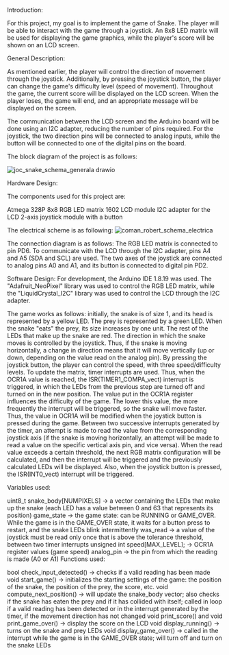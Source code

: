 Introduction:

For this project, my goal is to implement the game of Snake. The player will be able to interact with the game through a joystick. An 8x8 LED matrix will be used for displaying the game graphics, while the player's score will be shown on an LCD screen.

General Description:

As mentioned earlier, the player will control the direction of movement through the joystick. Additionally, by pressing the joystick button, the player can change the game's difficulty level (speed of movement). Throughout the game, the current score will be displayed on the LCD screen. When the player loses, the game will end, and an appropriate message will be displayed on the screen.

The communication between the LCD screen and the Arduino board will be done using an I2C adapter, reducing the number of pins required. For the joystick, the two direction pins will be connected to analog inputs, while the button will be connected to one of the digital pins on the board.

The block diagram of the project is as follows:

![joc_snake_schema_generala drawio](https://user-images.githubusercontent.com/79792580/227972006-8cd22d2c-9b60-44f8-9f16-ba8b47eea793.png)

Hardware Design:

The components used for this project are:

Atmega 328P
8x8 RGB LED matrix
1602 LCD module
I2C adapter for the LCD
2-axis joystick module with a button

The electrical scheme is as following:
![coman_robert_schema_electrica](https://user-images.githubusercontent.com/79792580/227972781-d126224d-2f7b-44db-9ab9-e8b1e5f2b1df.png)

The connection diagram is as follows: The RGB LED matrix is connected to pin PD6. To communicate with the LCD through the I2C adapter, pins A4 and A5 (SDA and SCL) are used. The two axes of the joystick are connected to analog pins A0 and A1, and its button is connected to digital pin PD2.

Software Design:
For development, the Arduino IDE 1.8.19 was used. The "Adafruit_NeoPixel" library was used to control the RGB LED matrix, while the "LiquidCrystal_I2C" library was used to control the LCD through the I2C adapter.

The game works as follows: initially, the snake is of size 1, and its head is represented by a yellow LED. The prey is represented by a green LED. When the snake "eats" the prey, its size increases by one unit. The rest of the LEDs that make up the snake are red. The direction in which the snake moves is controlled by the joystick. Thus, if the snake is moving horizontally, a change in direction means that it will move vertically (up or down, depending on the value read on the analog pin). By pressing the joystick button, the player can control the speed, with three speed/difficulty levels. To update the matrix, timer interrupts are used. Thus, when the OCR1A value is reached, the ISR(TIMER1_COMPA_vect) interrupt is triggered, in which the LEDs from the previous step are turned off and turned on in the new position. The value put in the OCR1A register influences the difficulty of the game. The lower this value, the more frequently the interrupt will be triggered, so the snake will move faster. Thus, the value in OCR1A will be modified when the joystick button is pressed during the game. Between two successive interrupts generated by the timer, an attempt is made to read the value from the corresponding joystick axis (if the snake is moving horizontally, an attempt will be made to read a value on the specific vertical axis pin, and vice versa). When the read value exceeds a certain threshold, the next RGB matrix configuration will be calculated, and then the interrupt will be triggered and the previously calculated LEDs will be displayed. Also, when the joystick button is pressed, the ISR(INT0_vect) interrupt will be triggered.

Variables used:

uint8_t snake_body[NUMPIXELS] → a vector containing the LEDs that make up the snake (each LED has a value between 0 and 63 that represents its position)
game_state → the game state: can be RUNNING or GAME_OVER. While the game is in the GAME_OVER state, it waits for a button press to restart, and the snake LEDs blink intermittently
was_read → a value of the joystick must be read only once that is above the tolerance threshold, between two timer interrupts
unsigned int speed[MAX_LEVEL]; → OCR1A register values (game speed)
analog_pin → the pin from which the reading is made (A0 or A1)
Functions used:

bool check_input_detected() → checks if a valid reading has been made
void start_game() → initializes the starting settings of the game: the position of the snake, the position of the prey, the score, etc.
void compute_next_position() → will update the snake_body vector; also checks if the snake has eaten the prey and if it has collided with itself; called in loop if a valid reading has been detected or in the interrupt generated by the timer, if the movement direction has not changed
void print_score() and void print_game_over() → display the score on the LCD
void display_running() → turns on the snake and prey LEDs
void display_game_over() → called in the interrupt while the game is in the GAME_OVER state; will turn off and turn on the snake LEDs

